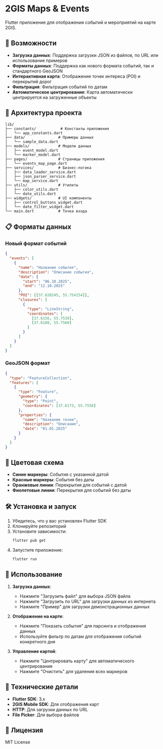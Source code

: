 # 2GIS Maps & Events

Flutter приложение для отображения событий и мероприятий на карте 2GIS.

## 🚀 Возможности

- **Загрузка данных**: Поддержка загрузки JSON из файлов, по URL или использование примеров
- **Форматы данных**: Поддержка как нового формата событий, так и стандартного GeoJSON
- **Интерактивная карта**: Отображение точек интереса (POI) и перекрытий дорог
- **Фильтрация**: Фильтрация событий по датам
- **Автоматическое центрирование**: Карта автоматически центрируется на загруженные объекты

## 📁 Архитектура проекта

```
lib/
├── constants/           # Константы приложения
│   └── app_constants.dart
├── data/               # Примеры данных
│   └── sample_data.dart
├── models/             # Модели данных
│   ├── event_model.dart
│   └── marker_model.dart
├── pages/              # Страницы приложения
│   └── events_map_page.dart
├── services/           # Бизнес-логика
│   ├── data_loader_service.dart
│   ├── json_parser_service.dart
│   └── map_service.dart
├── utils/              # Утилиты
│   ├── color_utils.dart
│   └── date_utils.dart
├── widgets/            # UI компоненты
│   ├── control_buttons_widget.dart
│   └── date_filter_widget.dart
└── main.dart           # Точка входа
```

## 📋 Форматы данных

### Новый формат событий

```json
{
  "events": [
    {
      "name": "Название события",
      "description": "Описание события",
      "date": {
        "start": "06.10.2025",
        "end": "12.10.2025"
      },
      "POI": [[37.620245, 55.754154]],
      "closures": [
        {
          "type": "LineString",
          "coordinates": [
            [37.6156, 55.7539],
            [37.6180, 55.7560]
          ]
        }
      ]
    }
  ]
}
```

### GeoJSON формат

```json
{
  "type": "FeatureCollection",
  "features": [
    {
      "type": "Feature",
      "geometry": {
        "type": "Point",
        "coordinates": [37.6173, 55.7558]
      },
      "properties": {
        "name": "Название точки",
        "description": "Описание",
        "date": "01.01.2025"
      }
    }
  ]
}
```

## 🎨 Цветовая схема

- **Синие маркеры**: События с указанной датой
- **Красные маркеры**: События без даты
- **Оранжевые линии**: Перекрытия для событий с датой
- **Фиолетовые линии**: Перекрытия для событий без даты

## 🛠 Установка и запуск

1. Убедитесь, что у вас установлен Flutter SDK
2. Клонируйте репозиторий
3. Установите зависимости:
   ```bash
   flutter pub get
   ```
4. Запустите приложение:
   ```bash
   flutter run
   ```

## 📱 Использование

1. **Загрузка данных**:
   - Нажмите "Загрузить файл" для выбора JSON файла
   - Нажмите "Загрузить по URL" для загрузки данных из интернета
   - Нажмите "Пример" для загрузки демонстрационных данных

2. **Отображение на карте**:
   - Нажмите "Показать события" для парсинга и отображения данных
   - Используйте фильтр по датам для отображения событий конкретного дня

3. **Управление картой**:
   - Нажмите "Центрировать карту" для автоматического центрирования
   - Нажмите "Очистить" для удаления всех маркеров

## 🔧 Технические детали

- **Flutter SDK**: 3.x
- **2GIS Mobile SDK**: Для отображения карт
- **HTTP**: Для загрузки данных по URL
- **File Picker**: Для выбора файлов

## 📄 Лицензия

MIT License